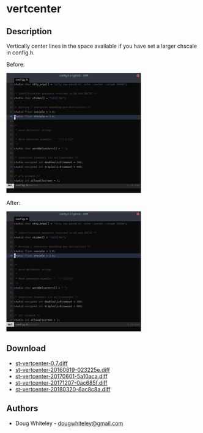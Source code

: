 vertcenter
==========

Description
-----------
Vertically center lines in the space available if you have set a larger
chscale in config.h.

Before:

[![Before](st-vertcenter-before-s.png)](st-vertcenter-before.png)

After:

[![After](st-vertcenter-after-s.png)](st-vertcenter-after.png)

Download
--------
* [st-vertcenter-0.7.diff](st-vertcenter-0.7.diff)
* [st-vertcenter-20160819-023225e.diff](st-vertcenter-20160819-023225e.diff)
* [st-vertcenter-20170601-5a10aca.diff](st-vertcenter-20170601-5a10aca.diff)
* [st-vertcenter-20171207-0ac685f.diff](st-vertcenter-20171207-0ac685f.diff)
* [st-vertcenter-20180320-6ac8c8a.diff](st-vertcenter-20180320-6ac8c8a.diff)

Authors
--------
* Doug Whiteley - <dougwhiteley@gmail.com>
